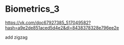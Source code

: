 # Biometrics_3
https://vk.com/doc67927385_517049582?hash=a9e2de851aced5d4e2&dl=8438378328e796ee2e

add zigzag
